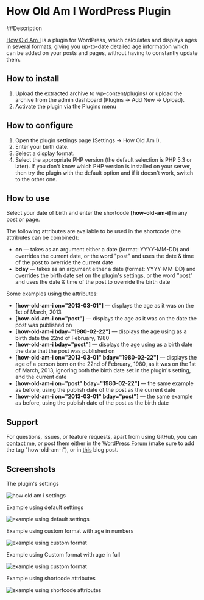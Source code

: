# How Old Am I WordPress Plugin

##Description

[How Old Am I](http://wordpress.org/extend/plugins/how-old-am-i/) is a plugin for WordPress, which calculates and displays ages in several formats, giving you up-to-date detailed age information which can be added on your posts and pages, without having to constantly update them.

## How to install

1. Upload the extracted archive to wp-content/plugins/ or upload the archive from the admin dashboard (Plugins -> Add New -> Upload).
2. Activate the plugin via the Plugins menu

## How to configure

1. Open the plugin settings page (Settings -> How Old Am I).
2. Enter your birth date.
3. Select a display format.
4. Select the appropriate PHP version (the default selection is PHP 5.3 or later). If you don't know which PHP version is installed on your server, then try the plugin with the default option and if it doesn't work, switch to the other one.

## How to use

Select your date of birth and enter the shortcode **[how-old-am-i]** in any post or page.

The following attributes are available to be used in the shortcode (the attributes can be combined):

* **on** — takes as an argument either a date (format: YYYY-MM-DD) and overrides the current date, or the word "post" and uses the date & time of the post to override the current date
* **bday** — takes as an argument either a date (format: YYYY-MM-DD) and overrides the birth date set on the plugin's settings, or the word "post" and uses the date & time of the post to override the birth date

Some examples using the attributes:

* **[how-old-am-i on="2013-03-01"]** — displays the age as it was on the 1st of March, 2013
* **[how-old-am-i on="post"]** — displays the age as it was on the date the post was published on
* **[how-old-am-i bday="1980-02-22"]** — displays the age using as a birth date the 22nd of February, 1980
* **[how-old-am-i bday="post"]** — displays the age using as a birth date the date that the post was published on
* **[how-old-am-i on="2013-03-01" bday="1980-02-22"]** — displays the age of a person born on the 22nd of February, 1980, as it was on the 1st of March, 2013, ignoring both the birth date set in the plugin's setting, and the current date
* **[how-old-am-i on="post" bday="1980-02-22"]** — the same example as before, using the publish date of the post as the current date
* **[how-old-am-i on="2013-03-01" bday="post"]** — the same example as before, using the publish date of the post as the birth date

## Support

For questions, issues, or feature requests, apart from using GitHub, you can [contact me](http://burnmind.com/contact), or post them either in the [WordPress Forum](http://wordpress.org/tags/how-old-am-i) (make sure to add the tag "how-old-am-i"), or in [this](http://burnmind.com/freebies/how-old-am-i) blog post.

## Screenshots

The plugin's settings

![how old am i settings](https://raw.github.com/stathisg/how-old-am-i/master/assets/screenshot-1.jpg)

Example using default settings

![example using default settings](https://raw.github.com/stathisg/how-old-am-i/master/assets/screenshot-2.jpg)

Example using custom format with age in numbers

![example using custom format](https://raw.github.com/stathisg/how-old-am-i/master/assets/screenshot-3.jpg)

Example using Custom format with age in full

![example using custom format](https://raw.github.com/stathisg/how-old-am-i/master/assets/screenshot-4.jpg)

Example using shortcode attributes

![example using shortcode attributes](https://raw.github.com/stathisg/how-old-am-i/master/assets/screenshot-5.jpg)